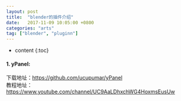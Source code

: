 ```yaml
---
layout: post
title:  "blender的插件介绍"
date:   2017-11-09 10:05:00 +0800
categories: "arts"
tag: ["blender", "pluginn"]
---
```


* content
{:toc}

#### 1. yPanel:
下载地址：https://github.com/ucupumar/yPanel   
教程地址：https://www.youtube.com/channel/UC9AaLDhxchWG4HoxmsEusUw

